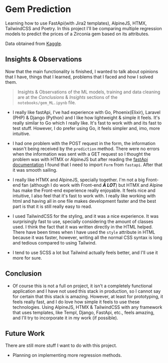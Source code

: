 # Gem Prediction

Learning how to use FastApi(with Jira2 templates), AlpineJS, HTMX, TailwindCSS and Poetry.
In this project I'll be comparing multiple regression models to predict the prices of a Zirconia gem based on its attributes.

Data obtained from [Kaggle](https://www.kaggle.com/datasets/colearninglounge/gemstone-price-prediction/data).

## Insights & Observations

Now that the main functionality is finished, I wanted to talk about opinions that I have, things that I learned, problems that I faced and how I solved them.

> Insights & Observations of the ML models, training and data cleaning are at the _Conclusions_ & _Insights_ sections of the `notebooks/gem_ML.ipynb` file.

- I really like fastApi, I've had experience with Go, Phoenix(Elixir), Laravel (PHP) & Django (Python) and I like how lightweight & simple it feels. It's really similar to Go which I really like. It's fast to work with and its fast to test stuff. However, I do prefer using Go, it feels simpler and, imo, more intuitive.

- I had one problem with the POST request in the form, the information wasn't being received by the `prediction` method. There were no errors when the information was sent with a GET request so I thought the problem was with HTMX or AlpineJS but after reading the [fastApi documentation](https://fastapi.tiangolo.com/tutorial/request-forms/) I found that I need to import `Form` from `fastapi`. After that it was smooth sailing.

- I really like HTMX and AlpineJS, specially together. I'm not a big Front-end fan (although I do work with Front-end **_A LOT_**) but HTMX and Alpine has make the Front-end experience really enjoyable. It feels nice and intuitive, I also feel that it's fast to work with. I really like working with html and having all in one file makes development faster and the best part is that it is still really easy to read.

- I used TailwindCSS for the styling, and it was a nice experience. It was surprisingly fast to use, specially considering the amount of classes used. I think the fact that it was written directly in the HTML helped. There have been times when I have used the `style` attribute in HTML because it was faster, however, writing all the normal CSS syntax is long and tedious compared to using Tailwind. 

- I tend to use SCSS a lot but Tailwind actually feels better, and I'll use it more for sure.

## Conclusion
- Of course this is not a full on project, it isn't a completely functional application and I have not used this stack in production, so I cannot say for certain that this stack is amazing. However, at least for prototyping, it feels really fast, and I do love how simple it feels to use these technologies. Using AlpineJS, HTMX & TailwindCSS with any
framework that uses templates, like Templ, Django, FastApi, etc., feels amazing, and I'll try to incorporate it in my work (if possible).

## Future Work

There are still more stuff I want to do with this project.

- Planning on implementing more regression methods.
